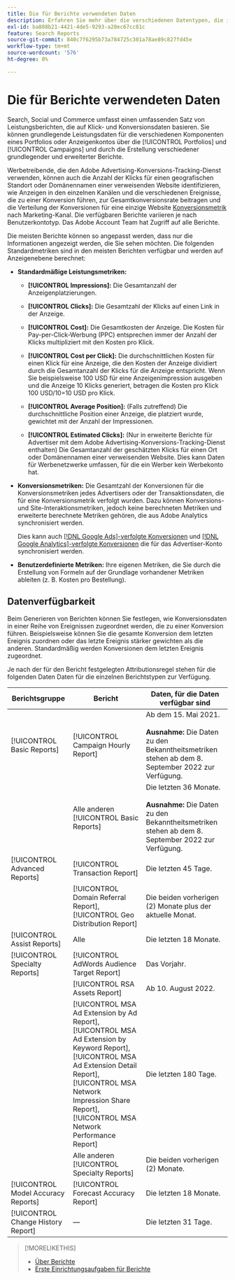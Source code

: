 ```yaml
---
title: Die für Berichte verwendeten Daten
description: Erfahren Sie mehr über die verschiedenen Datentypen, die in Datenansichten und benutzerdefinierten Berichten verfügbar sind.
exl-id: ba808b21-4421-4de5-9293-a20ec67cc81c
feature: Search Reports
source-git-commit: 840c7f6295b73a784725c301a78ae89c827fd45e
workflow-type: tm+mt
source-wordcount: '576'
ht-degree: 0%

---
```


# Die für Berichte verwendeten Daten

Search, Social und Commerce umfasst einen umfassenden Satz von Leistungsberichten, die auf Klick- und Konversionsdaten basieren. Sie können grundlegende Leistungsdaten für die verschiedenen Komponenten eines Portfolios oder Anzeigenkontos über die [!UICONTROL Portfolios] und [!UICONTROL Campaigns] und durch die Erstellung verschiedener grundlegender und erweiterter Berichte.

Werbetreibende, die den Adobe Advertising-Konversions-Tracking-Dienst verwenden, können auch die Anzahl der Klicks für einen geografischen Standort oder Domänennamen einer verweisenden Website identifizieren, wie Anzeigen in den einzelnen Kanälen und die verschiedenen Ereignisse, die zu einer Konversion führen, zur Gesamtkonversionsrate beitragen und die Verteilung der Konversionen für eine einzige Website [Konversionsmetrik](/help/search-social-commerce/admin/conversion-metrics/conversion-metric-about.md) nach Marketing-Kanal. Die verfügbaren Berichte variieren je nach Benutzerkontotyp. Das Adobe Account Team hat Zugriff auf alle Berichte.

Die meisten Berichte können so angepasst werden, dass nur die Informationen angezeigt werden, die Sie sehen möchten. Die folgenden Standardmetriken sind in den meisten Berichten verfügbar und werden auf Anzeigenebene berechnet:

* **Standardmäßige Leistungsmetriken:**

   * **[!UICONTROL Impressions]:** Die Gesamtanzahl der Anzeigenplatzierungen.

   * **[!UICONTROL Clicks]:** Die Gesamtzahl der Klicks auf einen Link in der Anzeige.

   * **[!UICONTROL Cost]:** Die Gesamtkosten der Anzeige. Die Kosten für Pay-per-Click-Werbung (PPC) entsprechen immer der Anzahl der Klicks multipliziert mit den Kosten pro Klick.

   * **[!UICONTROL Cost per Click]:** Die durchschnittlichen Kosten für einen Klick für eine Anzeige, die den Kosten der Anzeige dividiert durch die Gesamtanzahl der Klicks für die Anzeige entspricht. Wenn Sie beispielsweise 100 USD für eine Anzeigenimpression ausgeben und die Anzeige 10 Klicks generiert, betragen die Kosten pro Klick 100 USD/10=10 USD pro Klick.

   * **[!UICONTROL Average Position]:** (Falls zutreffend) Die durchschnittliche Position einer Anzeige, die platziert wurde, gewichtet mit der Anzahl der Impressionen.

   * **[!UICONTROL Estimated Clicks]:** (Nur in erweiterte Berichte für Advertiser mit dem Adobe Advertising-Konversions-Tracking-Dienst enthalten) Die Gesamtanzahl der geschätzten Klicks für einen Ort oder Domänennamen einer verweisenden Website. Dies kann Daten für Werbenetzwerke umfassen, für die ein Werber kein Werbekonto hat.

* **Konversionsmetriken:** Die Gesamtzahl der Konversionen für die Konversionsmetriken jedes Advertisers oder der Transaktionsdaten, die für eine Konversionsmetrik verfolgt wurden. Dazu können Konversions- und Site-Interaktionsmetriken, jedoch keine berechneten Metriken und erweiterte berechnete Metriken gehören, die aus Adobe Analytics synchronisiert werden.

  Dies kann auch [[!DNL Google Ads]-verfolgte Konversionen](/help/search-social-commerce/campaign-management/introduction/google-conversion-data.md) und [[!DNL Google Analytics]-verfolgte Konversionen](/help/search-social-commerce/admin/data-sources/data-source-about.md) die für das Advertiser-Konto synchronisiert werden.

* **Benutzerdefinierte Metriken:** Ihre eigenen Metriken, die Sie durch die Erstellung von Formeln auf der Grundlage vorhandener Metriken ableiten (z. B. Kosten pro Bestellung).

## Datenverfügbarkeit

Beim Generieren von Berichten können Sie festlegen, wie Konversionsdaten in einer Reihe von Ereignissen zugeordnet werden, die zu einer Konversion führen. Beispielsweise können Sie die gesamte Konversion dem letzten Ereignis zuordnen oder das letzte Ereignis stärker gewichten als die anderen. Standardmäßig werden Konversionen dem letzten Ereignis zugeordnet.

Je nach der für den Bericht festgelegten Attributionsregel stehen für die folgenden Daten Daten für die einzelnen Berichtstypen zur Verfügung.

| Berichtsgruppe | Bericht | Daten, für die Daten verfügbar sind |
|---|---|---|
| [!UICONTROL Basic Reports] | [!UICONTROL Campaign Hourly Report] | Ab dem 15. Mai 2021.<br><br><b>Ausnahme:</b> Die Daten zu den Bekanntheitsmetriken stehen ab dem 8. September 2022 zur Verfügung. |
| | Alle anderen [!UICONTROL Basic Reports] | Die letzten 36 Monate.<br><br><b>Ausnahme:</b> Die Daten zu den Bekanntheitsmetriken stehen ab dem 8. September 2022 zur Verfügung. |
| [!UICONTROL Advanced Reports] | [!UICONTROL Transaction Report] | Die letzten 45 Tage. |
| | [!UICONTROL Domain Referral Report], [!UICONTROL Geo Distribution Report] | Die beiden vorherigen (2) Monate plus der aktuelle Monat. |
| [!UICONTROL Assist Reports] | Alle | Die letzten 18 Monate. |
| [!UICONTROL Specialty Reports] | [!UICONTROL AdWords Audience Target Report] | Das Vorjahr. |
| | [!UICONTROL RSA Assets Report] | Ab 10. August 2022. |
| | [!UICONTROL MSA Ad Extension by Ad Report], [!UICONTROL MSA Ad Extension by Keyword Report], [!UICONTROL MSA Ad Extension Detail Report], [!UICONTROL MSA Network Impression Share Report], [!UICONTROL MSA Network Performance Report] | Die letzten 180 Tage. |
| | Alle anderen [!UICONTROL Specialty Reports] | Die beiden vorherigen (2) Monate. |
| [!UICONTROL Model Accuracy Reports] | [!UICONTROL Forecast Accuracy Report] | Die letzten 18 Monate. |
| [!UICONTROL Change History Report] | — | Die letzten 31 Tage. |

>[!MORELIKETHIS]
>
>* [Über Berichte](report-about.md)
>* [Erste Einrichtungsaufgaben für Berichte](initial-setup.md)
